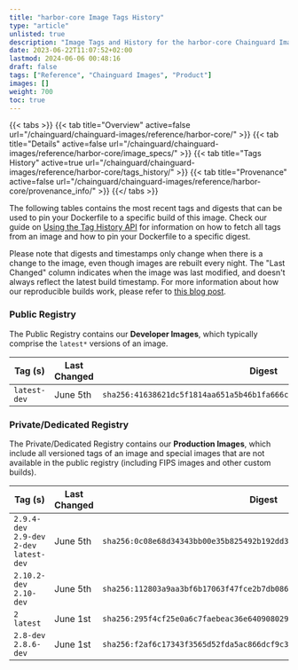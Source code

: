 ```yaml
---
title: "harbor-core Image Tags History"
type: "article"
unlisted: true
description: "Image Tags and History for the harbor-core Chainguard Image"
date: 2023-06-22T11:07:52+02:00
lastmod: 2024-06-06 00:48:16
draft: false
tags: ["Reference", "Chainguard Images", "Product"]
images: []
weight: 700
toc: true
---
```


{{< tabs >}}
{{< tab title="Overview" active=false url="/chainguard/chainguard-images/reference/harbor-core/" >}}
{{< tab title="Details" active=false url="/chainguard/chainguard-images/reference/harbor-core/image_specs/" >}}
{{< tab title="Tags History" active=true url="/chainguard/chainguard-images/reference/harbor-core/tags_history/" >}}
{{< tab title="Provenance" active=false url="/chainguard/chainguard-images/reference/harbor-core/provenance_info/" >}}
{{</ tabs >}}

The following tables contains the most recent tags and digests that can be used to pin your Dockerfile to a specific build of this image. Check our guide on [Using the Tag History API](/chainguard/chainguard-images/using-the-tag-history-api/) for information on how to fetch all tags from an image and how to pin your Dockerfile to a specific digest.

Please note that digests and timestamps only change when there is a change to the image, even though images are rebuilt every night. The "Last Changed" column indicates when the image was last modified, and doesn't always reflect the latest build timestamp. For more information about how our reproducible builds work, please refer to [this blog post](https://www.chainguard.dev/unchained/reproducing-chainguards-reproducible-image-builds).

### Public Registry
The Public Registry contains our **Developer Images**, which typically comprise the `latest*` versions of an image.

| Tag (s)       | Last Changed | Digest                                                                    |
|---------------|--------------|---------------------------------------------------------------------------|
|  `latest-dev` | June 5th     | `sha256:41638621dc5f1814aa651a5b46b1fa666c9e4f5d645770cbace8f9b67bc4dfc2` |


### Private/Dedicated Registry
The Private/Dedicated Registry contains our **Production Images**, which include all versioned tags of an image and special images that are not available in the public registry (including FIPS images and other custom builds).

| Tag (s)                                     | Last Changed | Digest                                                                    |
|---------------------------------------------|--------------|---------------------------------------------------------------------------|
|  `2.9.4-dev` `2.9-dev` `2-dev` `latest-dev` | June 5th     | `sha256:0c08e68d34343bb00e35b825492b192dd371cbcb48bb3a83db0a672a264c6b05` |
|  `2.10.2-dev` `2.10-dev`                    | June 5th     | `sha256:112803a9aa3bf6b17063f47fce2b7db086501d0a7bbf80f182b698f9abbb5a17` |
|  `2` `latest`                               | June 1st     | `sha256:295f4cf25e0a6c7faebeac36e6409080297dca36a77ab6d9506ad595926c7970` |
|  `2.8-dev` `2.8.6-dev`                      | June 1st     | `sha256:f2af6c17343f3565d52fda5ac866dcf9c3d0b519ce236797e5ad4aa0aeafdd7a` |

